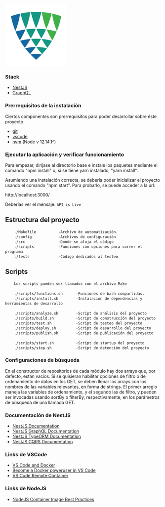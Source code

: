 ![lin](logo.png)

### Stack

- [NestJS](https://docs.nestjs.com/)
- [GraphQL](https://graphql.org/)

### Prerrequisitos de la instalación

Ciertos componentes son prerrequisitos para poder desarrollar sobre éste proyecto

- [git](https://git-scm.com/downloads)
- [vscode](https://code.visualstudio.com/download)
- [nvm](https://github.com/nvm-sh/nvm#installing-and-updating) (Node v 12.14.1^)

### Ejecutar la aplicación y verificar funcionamiento

Para empezar, diríjase al directorio base e instale los paquetes mediante el comando "npm install" o, si se tiene yarn instalado, "yarn install".

Asumiendo una instalación correcta, se debería poder inicializar el proyecto usando el comando "npm start". Para probarlo, se puede acceder a la url:

http://localhost:3000/

Deberías ver el mensaje:
```API is Live```

## Estructura del proyecto

```
    ./Makefile          -Archivo de automatización.
    ./config            -Archivos de configuración
    ./src               -Donde se aloja el código
    ./scripts           -Funciones con opciones para correr el programa
    ./tests             -Código dedicados al testeo
```


## Scripts

```
    Los scripts pueden ser llamados con el archivo Make

    ./scripts/functions.sh      -Funciones de bash compartidas.
    ./scripts/install.sh        -Instalación de dependencias y herramientas de desarrollo

    ./scripts/analyze.sh        -Script de análisis del proyecto
    ./scripts/build.sh          -Script de construcción del proyecto
    ./scripts/test.sh           -Script de testeo del proyecto
    ./scripts/deploy.sh         -Script de desarrollo del proyecto
    ./scripts/publish.sh        -Script de publicación del proyecto

    ./scripts/start.sh          -Script de startup del proyecto
    ./scripts/stop.sh           -Script de detención del proyecto

```

### Configuraciones de búsqueda

En el constructor de repositorios de cada módulo hay dos arrays que, por defecto, están vacíos. Si se quisieran habilitar opciones de filtro o de ordenamiento de datos en los GET, se deben llenar los arrays con los nombres de las variables relevantes, en forma de strings. El primer arreglo maneja las variables de ordenamiento, y el segundo las de filtro, y pueden ser invocadas usando sortBy o filterBy, respectivamente, en los parámetros de búsqueda de una llamada GET.

### Documentación de NestJS

- [NestJS Documentation](https://docs.nestjs.com/)
- [NestJS GraphQL Documentation](https://docs.nestjs.com/graphql/quick-start)
- [NestJS TypeORM Documentation](https://docs.nestjs.com/recipes/sql-typeorm)
- [NestJS CQRS Documentation](https://docs.nestjs.com/recipes/cqrs)

### Links de VSCode

- [VS Code and Docker](https://code.visualstudio.com/docs/azure/docker)
- [Become a Docker poweruser in VS Code](https://brianchristner.io/docker-and-microsoft-vs-code/)
- [VS Code Remote Container](https://code.visualstudio.com/docs/remote/containers)

### Links de NodeJS

- [NodeJS Container Image Best Practices](https://github.com/nodejs/docker-node/blob/master/docs/BestPractices.md)